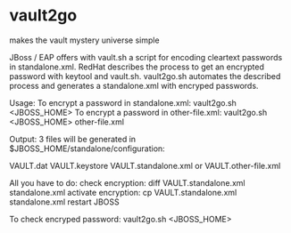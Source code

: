 # vault2go
makes the vault mystery universe simple

JBoss / EAP offers with vault.sh a script for encoding cleartext passwords in standalone.xml.
RedHat describes the process to get an encrypted password with keytool and vault.sh.
vault2go.sh automates the described process and generates a standalone.xml with encryped passwords.

Usage: 
To encrypt a password in standalone.xml: vault2go.sh <JBOSS_HOME> <ALIAS> <PASSWORD>
To encrypt a password in other-file.xml: vault2go.sh <JBOSS_HOME> <ALIAS> <PASSWORD> other-file.xml

Output:
3 files will be generated in $JBOSS_HOME/standalone/configuration:

VAULT.dat
VAULT.keystore
VAULT.standalone.xml or VAULT.other-file.xml

All you have to do: 
check encryption:    diff VAULT.standalone.xml standalone.xml
activate encryption: cp VAULT.standalone.xml standalone.xml 
restart JBOSS

To check encryped password:  vault2go.sh <JBOSS_HOME> <ALIAS> 

